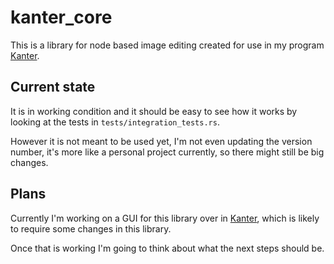 # kanter_core
This is a library for node based image editing created for use in my program [Kanter](https://github.com/lukors/kanter).

## Current state
It is in working condition and it should be easy to see how it works by looking at the tests in `tests/integration_tests.rs`.

However it is not meant to be used yet, I'm not even updating the version number, it's more like a personal project currently, so there might still be big changes.

## Plans
Currently I'm working on a GUI for this library over in [Kanter](https://github.com/lukors/kanter), which is likely to require some changes in this library.

Once that is working I'm going to think about what the next steps should be.
